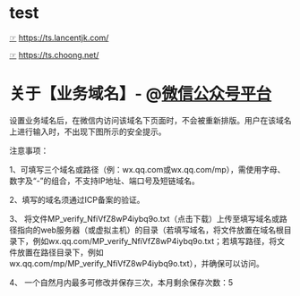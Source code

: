 # test

[☞](https://github.com/lancentjk/ts) https://ts.lancentjk.com/

[☞](https://github.com/inchoong/ts/) https://ts.choong.net/

# 关于【业务域名】- @[微信公众号平台](https://mp.weixin.qq.com/)

设置业务域名后，在微信内访问该域名下页面时，不会被重新排版。用户在该域名上进行输入时，不出现下图所示的安全提示。

注意事项：

1、可填写三个域名或路径（例：wx.qq.com或wx.qq.com/mp），需使用字母、数字及“-”的组合，不支持IP地址、端口号及短链域名。

2、填写的域名须通过ICP备案的验证。

3、 将文件MP_verify_NfiVfZ8wP4iybq9o.txt（点击下载）上传至填写域名或路径指向的web服务器（或虚拟主机）的目录（若填写域名，将文件放置在域名根目录下，例如wx.qq.com/MP_verify_NfiVfZ8wP4iybq9o.txt；若填写路径，将文件放置在路径目录下，例如wx.qq.com/mp/MP_verify_NfiVfZ8wP4iybq9o.txt），并确保可以访问。

4、 一个自然月内最多可修改并保存三次，本月剩余保存次数：5
